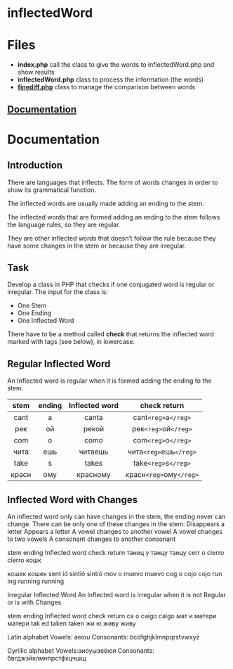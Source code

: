 # inflectedWord


# Files

 - **index.php** call the class to give the words to inflectedWord.php and show results
 - **inflectedWord.php** class to process the information (the words)
 - **[finediff.php](https://github.com/gorhill/PHP-FineDiff)** class to manage the comparison between words

## [Documentation](https://docs.google.com/document/d/1kbUpnNUyjzTu2k_VJrOzYFT8nKFh9U2zTFXTTvbcGqw/edit)

# Documentation

## Introduction

There are languages that inflects. The form of words changes in order to show its grammatical function.

The inflected words are usually made adding an ending to the stem.

The inflected words that are formed adding an ending to the stem follows the language rules, so they are regular.

They are other inflected words that doesn’t follow the rule because they have some changes in the stem or because they are irregular.

## Task

Develop a class in PHP that checks if one conjugated word is regular or irregular.
The input for the class is:
 - One Stem
 - One Ending
 - One Inflected Word

There have to be a method called  __check__ that returns the inflected word marked with tags (see below), in lowercase.

## Regular Inflected Word
An Inflected word is regular when it is formed adding the ending to the stem.


| stem          | ending        | Inflected word  | check return            |
|:-------------:|:-------------:|:---------------:|:-----------------------:|
| cant          | a             | canta           | cant`<reg>`a`</reg>`    |
| рек           | ой            | рекой           | рек`<reg>`ой`</reg>`    |
| com           | o             | como            | com`<reg>`o`</reg>`     |
| чита          | ешь           | читаешь         | чита`<reg>`ешь`</reg>`  |
| take          | s             | takes           | take`<reg>`s`</reg>`    |
| красн         | ому           | красному        | красн`<reg>`ому`</reg>` |


## Inflected Word with Changes
An inflected word only can have changes in the stem, the ending never can change.
There can be only one of these changes in the stem:
Disappears a letter
Appears a letter
A vowel changes to another vowel
A vowel changes to two vowels
A consonant changes to another consonant

stem
ending
Inflected word
check return
танец
у
танцу
танц<reg>у</reg>
cerr
o
cierro
c<change>i</change>err<reg>o</reg>
кошк


кошек
кош<change>е</change>к
sent
ió
sintió
s<change>i</change>nt<reg>ió</reg>
mov
o
muevo
m<change>ue</change>v<reg>o</reg>
cog
o
cojo
co<change>j</change><reg>o</reg>
run
ing
running
run<change>n</change><reg>ing</reg>



Irregular Inflected Word
An Inflected word is irregular when it is not Regular or is with Changes

stem
ending
Inflected word
check return
ca
o
caigo
<irreg>caigo</irreg>
мат
и
матери
<irreg>матери</irreg>
tak
ed
taken
<irreg>taken</irreg>
жи
ю
живу
<irreg>живу</irreg>



Latin alphabet
Vowels: aeiou
Consonants: bcdfghjklmnpqrstvwxyz

Cyrillic alphabet
Vowels:аиоуыэеёюя
Consonants: бвгджзйклмнпрстфхцчшщ
